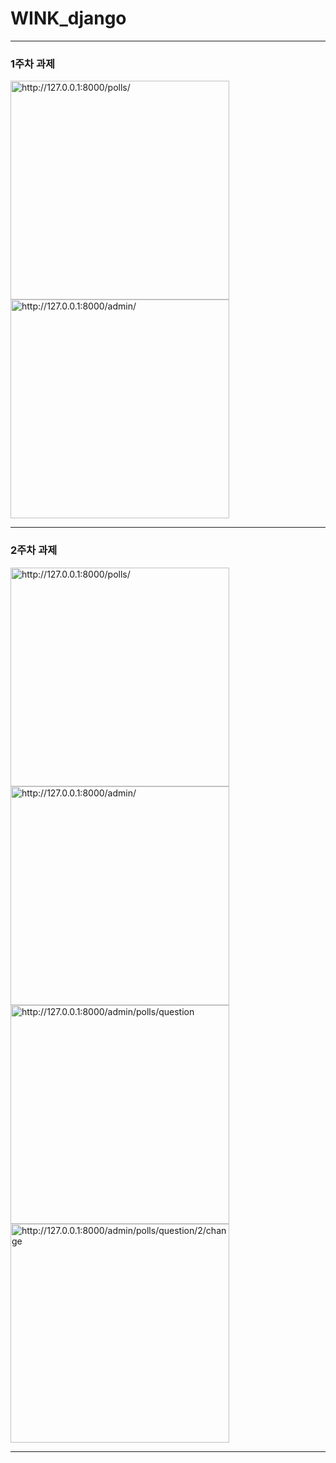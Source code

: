# WINK_django
------------
### 1주차 과제
<div>
  <img width="350" alt="http://127.0.0.1:8000/polls/" src = "https://user-images.githubusercontent.com/55418359/127743665-29ead4e1-0cae-4d32-9db2-12507e1bfe7d.PNG">
  <img width="350" alt="http://127.0.0.1:8000/admin/" src = "https://user-images.githubusercontent.com/55418359/127743667-b8198522-e8cd-40c6-9950-a8346a9c014b.PNG">
</div>

------------
### 2주차 과제
<div>
  <img width="350" alt="http://127.0.0.1:8000/polls/" src = "https://user-images.githubusercontent.com/55418359/127748300-c4aaef45-e5bf-4701-a790-366670048ca5.PNG">
  <img width="350" alt="http://127.0.0.1:8000/admin/" src = "https://user-images.githubusercontent.com/55418359/127748301-3606996c-f75a-4ab8-b3e6-e27051f2e1df.PNG">
  <img width="350" alt="http://127.0.0.1:8000/admin/polls/question" src = "https://user-images.githubusercontent.com/55418359/127748303-0efd3e1e-6cc9-4d10-b3f9-0fa113cba073.PNG">
  <img width="350" alt="http://127.0.0.1:8000/admin/polls/question/2/change" src = "https://user-images.githubusercontent.com/55418359/127748422-9d352039-c730-4898-8910-0d395f3cc3a7.PNG">
</div>

------------